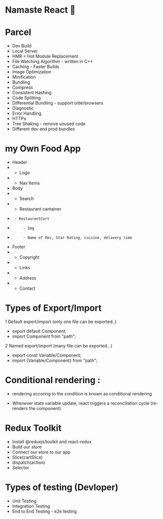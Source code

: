 # Namaste React 🚀


# Parcel
- Dev Build
- Local Server
- HMR = Hot Module Replacement
- File Watching Algorithm - written in C++
- Caching - Faster Builds
- Image Optimization
- Minification
- Bundling
- Compress
- Consistent Hashing
- Code Splitting
- Differential Bundling - support olderbrowsers
- Diagnostic 
- Error Handling
- HTTPs
- Tree Shaking - remove unused code
- Different dev and prod bundles

# my Own Food App

 * Header
 * - Logo
 * - Nav Items
 * Body
 * - Search 
 * - Restaurant cantainer
 *      - RestaurentCart
 *          - Img
 *          - Name of Res, Star Rating, cuisine, delavery time
 * Footer
 * - Copyright
 * - Links
 * - Address
 * - Contact

# Types of Export/Import

1 Default export/import (only one file can be exported..)

- export default Component;
- import Component from "path";

2 Named export/import (many file can be exported...)

- export const Variable/Component; 
- import {Variable/Component} from "path";

# Conditional rendering :
- rendering accoring to the condition is known as conditional rendering

- Whenever state variable update, react triggers a reconciliation cycle (re-renders the component)

# Redux Toolkit
- Install @reduxjs/toolkit and react-redux
- Build our store
- Connect our store to our app
- Slice(cartSlice)
- dispatch(action)
- Selector

# Types of testing (Devloper)
- Unit Testing
- Integration Testing
- End to End Testing - e2e testing